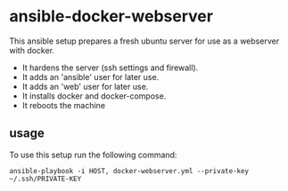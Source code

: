 # ansible-docker-webserver

This ansible setup prepares a fresh ubuntu server for use as a webserver with docker.

- It hardens the server (ssh settings and firewall).
- It adds an 'ansible' user for later use.
- It adds an 'web' user for later use.
- It installs docker and docker-compose.
- It reboots the machine

## usage

To use this setup run the following command:

`
ansible-playbook -i HOST, docker-webserver.yml --private-key ~/.ssh/PRIVATE-KEY
`